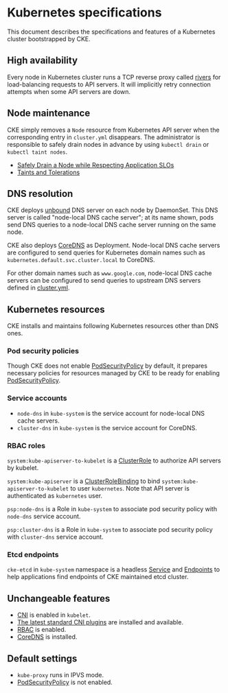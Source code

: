 Kubernetes specifications
=========================

This document describes the specifications and features of
a Kubernetes cluster bootstrapped by CKE.

High availability
-----------------

Every node in Kubernetes cluster runs a TCP reverse proxy called [rivers][]
for load-balancing requests to API servers.  It will implicitly retry
connection attempts when some API servers are down.

Node maintenance
----------------

CKE simply removes a `Node` resource from Kubernetes API server when the
corresponding entry in `cluster.yml` disappears.  The administrator is
responsible to safely drain nodes in advance by using `kubectl drain` or
`kubectl taint nodes`.

* [Safely Drain a Node while Respecting Application SLOs](https://kubernetes.io/docs/tasks/administer-cluster/safely-drain-node/)
* [Taints and Tolerations](https://kubernetes.io/docs/concepts/configuration/taint-and-toleration/)

DNS resolution
--------------

CKE deploys [unbound][] DNS server on each node by DaemonSet.
This DNS server is called "node-local DNS cache server"; at its name shown, pods send DNS
queries to a node-local DNS cache server running on the same node.

CKE also deploys [CoreDNS][] as Deployment.  Node-local DNS cache servers are configured to
send queries for Kubernetes domain names such as `kubernetes.default.svc.cluster.local` to
CoreDNS.

For other domain names such as `www.google.com`, node-local DNS cache servers can be
configured to send queries to upstream DNS servers defined in [cluster.yml](./cluster.md).

Kubernetes resources
--------------------

CKE installs and maintains following Kubernetes resources other than DNS ones.

### Pod security policies

Though CKE does not enable [PodSecurityPolicy][] by default, it prepares necessary policies
for resources managed by CKE to be ready for enabling [PodSecurityPolicy][].

### Service accounts

* `node-dns` in `kube-system` is the service account for node-local DNS cache servers.
* `cluster-dns` in `kube-system` is the service account for CoreDNS.

### RBAC roles

`system:kube-apiserver-to-kubelet` is a [ClusterRole](https://kubernetes.io/docs/reference/access-authn-authz/rbac/#role-and-clusterrole) to authorize API servers by kubelet.

`system:kube-apiserver` is a [ClusterRoleBinding](https://kubernetes.io/docs/reference/access-authn-authz/rbac/#rolebinding-and-clusterrolebinding) to bind `system:kube-apiserver-to-kubelet` to user `kubernetes`.  Note that API server is authenticated as `kubernetes` user.

`psp:node-dns` is a Role in `kube-system` to associate pod security policy with `node-dns` service account.

`psp:cluster-dns` is a Role in `kube-system` to associate pod security policy with `cluster-dns` service account.

### Etcd endpoints

`cke-etcd` in `kube-system` namespace is a headless [Service](https://kubernetes.io/docs/concepts/services-networking/service/) and [Endpoints](https://kubernetes.io/docs/concepts/services-networking/service/#services-without-selectors) to help applications find endpoints of CKE maintained etcd cluster.

Unchangeable features
---------------------

* [CNI][] is enabled in `kubelet`.
* [The latest standard CNI plugins][CNI plugins] are installed and available.
* [RBAC][] is enabled.
* [CoreDNS][] is installed.

Default settings
----------------

* `kube-proxy` runs in IPVS mode.
* [PodSecurityPolicy][] is not enabled.

[rivers]: https://github.com/cybozu-go/cke-tools/tree/master/cmd/rivers
[unbound]: https://www.nlnetlabs.nl/projects/unbound/
[RBAC]: https://kubernetes.io/docs/reference/access-authn-authz/rbac/
[CoreDNS]: https://github.com/coredns/coredns
[CNI]: https://github.com/containernetworking/cni
[CNI plugins]: https://github.com/containernetworking/plugins
[PodSecurityPolicy]: https://kubernetes.io/docs/concepts/policy/pod-security-policy/
